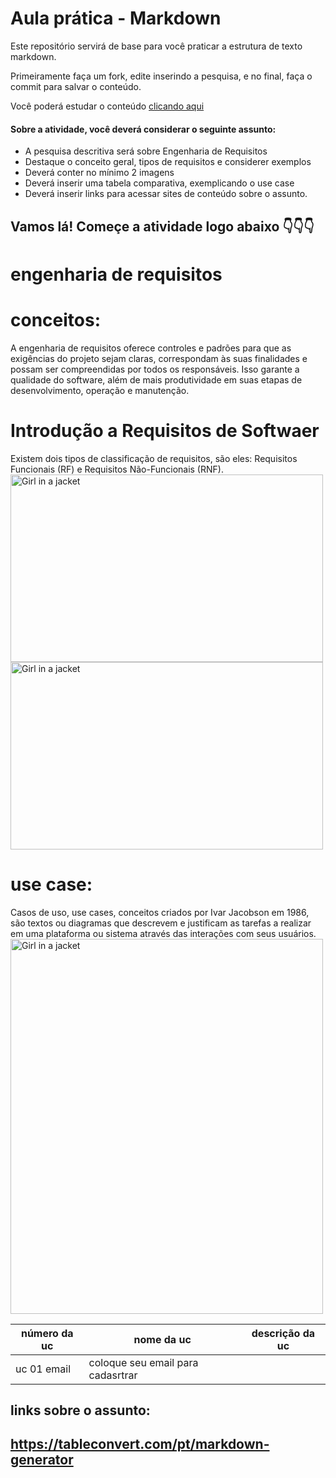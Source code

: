 # Aula prática - Markdown

Este repositório servirá de base para você praticar a estrutura de texto markdown. 

Primeiramente faça um fork, edite inserindo a pesquisa, e no final, faça o commit para salvar o conteúdo.

Você poderá estudar o conteúdo [clicando aqui](https://docs.pipz.com/central-de-ajuda/learning-center/guia-basico-de-markdown#open)

#### Sobre a atividade, você deverá considerar o seguinte assunto:

- A pesquisa descritiva será sobre Engenharia de Requisitos
- Destaque o conceito geral, tipos de requisitos e considerer exemplos
- Deverá conter no mínimo 2 imagens
- Deverá inserir uma tabela comparativa, exemplicando o use case
- Deverá inserir links para acessar sites de conteúdo sobre o assunto.


## Vamos lá! Começe a atividade logo abaixo 👇👇👇

# engenharia de requisitos
# conceitos:
A engenharia de requisitos oferece controles e padrões para que as exigências do projeto sejam claras, correspondam às suas finalidades e possam ser compreendidas por todos os responsáveis. Isso garante a qualidade do software, além de mais produtividade em suas etapas de desenvolvimento, operação e manutenção.
# Introdução a Requisitos de Softwaer
Existem dois tipos de classificação de requisitos, são eles: Requisitos Funcionais (RF) e Requisitos Não-Funcionais (RNF).
<img src="https://felipelirarocha.files.wordpress.com/2012/03/waterfall.png" alt="Girl in a jacket" width="500" height="300">
<img src="https://luizladeira.files.wordpress.com/2013/07/analista.jpg" alt="Girl in a jacket" width="500" height="300">
# use case:
Casos de uso, use cases, conceitos criados por Ivar Jacobson em 1986, são textos ou diagramas que descrevem e justificam as tarefas a realizar em uma plataforma ou sistema através das interações com seus usuários.
<img src="https://www.cin.ufpe.br/~rls2/processo_tg/Metodologia%20S&B/guidances/concepts/resources/im_uc.gif" alt="Girl in a jacket" width="500" height="600">



| número da uc | nome da uc | descrição da uc |
|--------------|------------|-----------------|
|  uc 01          email     | coloque seu email para cadasrtrar  



## links sobre o assunto:

## https://tableconvert.com/pt/markdown-generator
